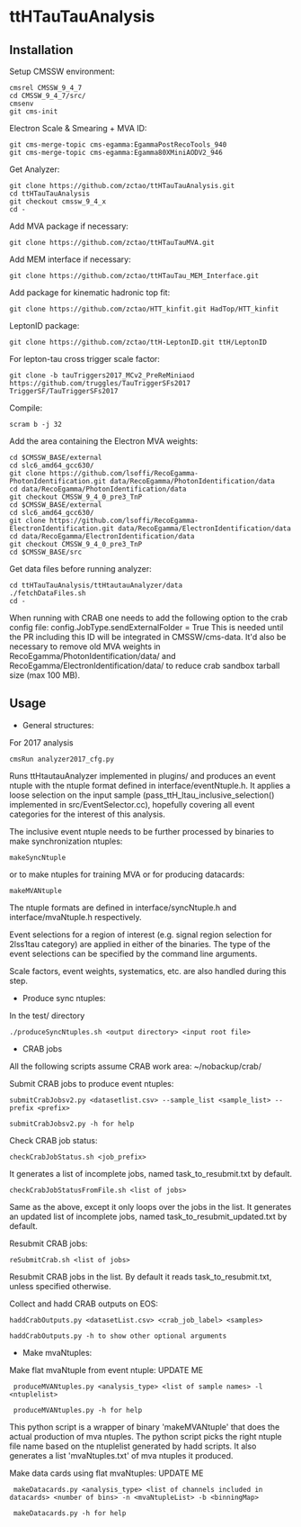 # ttHTauTauAnalysis

## Installation

Setup CMSSW environment:

	cmsrel CMSSW_9_4_7
	cd CMSSW_9_4_7/src/
	cmsenv
	git cms-init

Electron Scale & Smearing + MVA ID:

	git cms-merge-topic cms-egamma:EgammaPostRecoTools_940
	git cms-merge-topic cms-egamma:Egamma80XMiniAODV2_946

Get Analyzer:

	git clone https://github.com/zctao/ttHTauTauAnalysis.git
	cd ttHTauTauAnalysis
	git checkout cmssw_9_4_x
	cd -

Add MVA package if necessary:

	git clone https://github.com/zctao/ttHTauTauMVA.git

Add MEM interface if necessary:

	git clone https://github.com/zctao/ttHTauTau_MEM_Interface.git

Add package for kinematic hadronic top fit:

	git clone https://github.com/zctao/HTT_kinfit.git HadTop/HTT_kinfit

LeptonID package:

	git clone https://github.com/zctao/ttH-LeptonID.git ttH/LeptonID
	
For lepton-tau cross trigger scale factor:

	git clone -b tauTriggers2017_MCv2_PreReMiniaod https://github.com/truggles/TauTriggerSFs2017 TriggerSF/TauTriggerSFs2017

Compile:

	scram b -j 32

Add the area containing the Electron MVA weights:

	cd $CMSSW_BASE/external
	cd slc6_amd64_gcc630/
	git clone https://github.com/lsoffi/RecoEgamma-PhotonIdentification.git data/RecoEgamma/PhotonIdentification/data
	cd data/RecoEgamma/PhotonIdentification/data
	git checkout CMSSW_9_4_0_pre3_TnP
	cd $CMSSW_BASE/external
	cd slc6_amd64_gcc630/
	git clone https://github.com/lsoffi/RecoEgamma-ElectronIdentification.git data/RecoEgamma/ElectronIdentification/data
	cd data/RecoEgamma/ElectronIdentification/data
	git checkout CMSSW_9_4_0_pre3_TnP
	cd $CMSSW_BASE/src

Get data files before running analyzer:

	cd ttHTauTauAnalysis/ttHtautauAnalyzer/data
	./fetchDataFiles.sh
	cd -

When running with CRAB one needs to add the following option to the crab config file: config.JobType.sendExternalFolder = True This is needed until the PR including this ID will be integrated in CMSSW/cms-data.
It'd also be necessary to remove old MVA weights in RecoEgamma/PhotonIdentification/data/ and RecoEgamma/ElectronIdentification/data/ to reduce crab sandbox tarball size (max 100 MB).

## Usage

* General structures:

For 2017 analysis

    cmsRun analyzer2017_cfg.py

Runs ttHtautauAnalyzer implemented in plugins/ and produces an event ntuple with the ntuple format defined in interface/eventNtuple.h.
It applies a loose selection on the input sample (pass\_ttH\_ltau\_inclusive\_selection() implemented in src/EventSelector.cc), hopefully covering all event categories for the interest of this analysis.

The inclusive event ntuple needs to be further processed by binaries to make synchronization ntuples:

    makeSyncNtuple

or to make ntuples for training MVA or for producing datacards:

    makeMVANtuple

The ntuple formats are defined in interface/syncNtuple.h and interface/mvaNtuple.h respectively.

Event selections for a region of interest (e.g. signal region selection for 2lss1tau category) are applied in either of the binaries. The type of the event selections can be specified by the command line arguments.

Scale factors, event weights, systematics, etc. are also handled during this step.

* Produce sync ntuples:

In the test/ directory

	./produceSyncNtuples.sh <output directory> <input root file>

* CRAB jobs

All the following scripts assume CRAB work area: ~/nobackup/crab/

Submit CRAB jobs to produce event ntuples:
	   
	submitCrabJobsv2.py <datasetlist.csv> --sample_list <sample_list> --prefix <prefix>
	
	submitCrabJobsv2.py -h for help

Check CRAB job status:

    checkCrabJobStatus.sh <job_prefix>

It generates a list of incomplete jobs, named task\_to\_resubmit.txt by default.

    checkCrabJobStatusFromFile.sh <list of jobs>

Same as the above, except it only loops over the jobs in the list. It generates an updated list of incomplete jobs, named task\_to\_resubmit\_updated.txt by default.

Resubmit CRAB jobs:

    reSubmitCrab.sh <list of jobs>

Resubmit CRAB jobs in the list. By default it reads task\_to\_resubmit.txt, unless specified otherwise.

Collect and hadd CRAB outputs on EOS:

    haddCrabOutputs.py <datasetList.csv> <crab_job_label> <samples>

	haddCrabOutputs.py -h to show other optional arguments


* Make mvaNtuples:

Make flat mvaNtuple from event ntuple: UPDATE ME

	 produceMVANtuples.py <analysis_type> <list of sample names> -l <ntuplelist>

	 produceMVANtuples.py -h for help

This python script is a wrapper of binary 'makeMVANtuple' that does the actual production of mva ntuples. The python script picks the right ntuple file name based on the ntuplelist generated by hadd scripts. It also generates a list 'mvaNtuples.txt' of mva ntuples it produced.

Make data cards using flat mvaNtuples: UPDATE ME

	 makeDatacards.py <analysis_type> <list of channels included in datacards> <number of bins> -n <mvaNtupleList> -b <binningMap>

	 makeDatacards.py -h for help